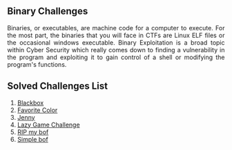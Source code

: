 ## Binary Challenges

<p align = "justify">
Binaries, or executables, are machine code for a computer to execute. For the most part, the binaries that you will face in CTFs are Linux ELF files or the occasional windows executable. Binary Exploitation is a broad topic within Cyber Security which really comes down to finding a vulnerability in the program and exploiting it to gain control of a shell or modifying the program's functions.
  </p>
  
## Solved Challenges List

1. [Blackbox](./Binary/Blackbox/README.md)
2. [Favorite Color](./Binary/Favorite%20Color/README.md)
3. [Jenny](./Binary/Jenny/README.md)
4. [Lazy Game Challenge](./Binary/Lazy%20Game%20Challenge/README.md)
5. [RIP my bof](./Binary/RIP%20my%20bof/README.md)
6. [Simple bof](./Binary/Simple%20bof/README.md)
